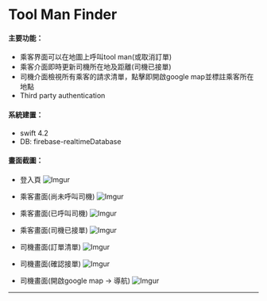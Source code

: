 # Tool Man Finder

#### 主要功能：
* 乘客界面可以在地圖上呼叫tool man(或取消訂單)
* 乘客介面即時更新司機所在地及距離(司機已接單)
* 司機介面檢視所有乘客的請求清單，點擊即開啟google map並標註乘客所在地點
* Third party authentication

#### 系統建置：
* swift 4.2
* DB: firebase-realtimeDatabase


#### 畫面截圖：
* 登入頁
    ![Imgur](https://i.imgur.com/esIvzkX.png?1)


* 乘客畫面(尚未呼叫司機)
    ![Imgur](https://i.imgur.com/wT16sj1.png?1)


* 乘客畫面(已呼叫司機)
    ![Imgur](https://i.imgur.com/q8IUtnc.png?1)


* 乘客畫面(司機已接單)
    ![Imgur](https://i.imgur.com/zI24Hx0.png?1)


* 司機畫面(訂單清單)
    ![Imgur](https://i.imgur.com/wmrD4Ii.png?1)


* 司機畫面(確認接單)
    ![Imgur](https://i.imgur.com/wmrD4Ii.png?2)


* 司機畫面(開啟google map -> 導航)
    ![Imgur](https://i.imgur.com/rd9bCsU.png?1)

---